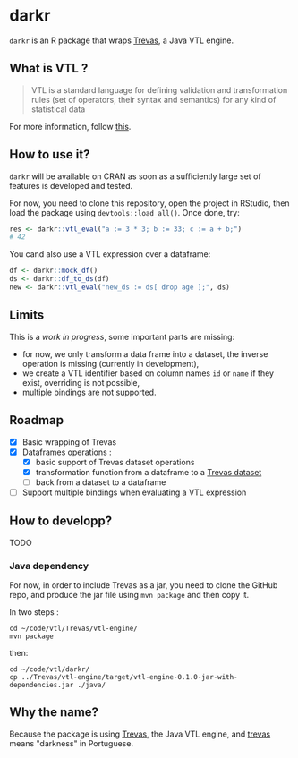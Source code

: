 # darkr

`darkr` is an R package that wraps [Trevas](https://github.com/InseeFr/Trevas), a Java VTL engine.

## What is VTL ?

> VTL is a standard language for defining validation and transformation rules (set of operators, their syntax and semantics) for any kind of statistical data

For more information, follow [this](https://sdmx.org/?page_id=5096).

## How to use it?

`darkr` will be available on CRAN as soon as a sufficiently large set of features is developed and tested.

For now, you need to clone this repository, open the project in RStudio, then load the package using `devtools::load_all()`. Once done, try:

```R
res <- darkr::vtl_eval("a := 3 * 3; b := 33; c := a + b;")
# 42
```

You cand also use a VTL expression over a dataframe:

```R
df <- darkr::mock_df()
ds <- darkr::df_to_ds(df)
new <- darkr::vtl_eval("new_ds := ds[ drop age ];", ds)
```

## Limits

This is a _work in progress_, some important parts are missing:

- for now, we only transform a data frame into a dataset, the inverse operation is missing (currently in development),
- we create a VTL identifier based on column names `id` or `name` if they exist, overriding is not possible,
- multiple bindings are not supported.

## Roadmap

- [x] Basic wrapping of Trevas
- [x] Dataframes operations :
  - [x] basic support of Trevas dataset operations
  - [x] transformation function from a dataframe to a [Trevas dataset](https://github.com/InseeFr/Trevas/blob/master/vtl-model/src/main/java/fr/insee/vtl/model/Dataset.java)
  - [ ] back from a dataset to a dataframe
- [ ] Support multiple bindings when evaluating a VTL expression

## How to developp?

TODO

### Java dependency

For now, in order to include Trevas as a jar, you need to clone the GitHub repo, and produce the jar file using `mvn package` and then copy it.

In two steps :

```
cd ~/code/vtl/Trevas/vtl-engine/
mvn package
```

then:

```
cd ~/code/vtl/darkr/
cp ../Trevas/vtl-engine/target/vtl-engine-0.1.0-jar-with-dependencies.jar ./java/
```

## Why the name?

Because the package is using [Trevas](https://github.com/InseeFr/Trevas), the Java VTL engine, and [trevas](https://en.wiktionary.org/wiki/trevas) means "darkness" in Portuguese.
